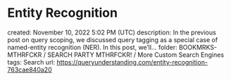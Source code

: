 # Entity Recognition

created: November 10, 2022 5:02 PM (UTC)
description: In the previous post on query scoping, we discussed query tagging as a special case of named-entity recognition (NER). In this post, we’ll…
folder: BOOKMRKS-MTHRFCKR / SEARCH PARTY MTHRFCKR! / More Custom Search Engines
tags: Search
url: https://queryunderstanding.com/entity-recognition-763cae840a20